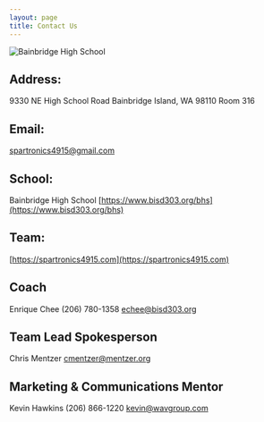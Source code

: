 ```yaml
---
layout: page
title: Contact Us
---
```


<img src="{{ site.baseurl }}{% link assets/images/bainbridge-high-school.jpg %}" alt="Bainbridge High School"/>

## Address:
9330 NE High School Road
Bainbridge Island, WA 98110
Room 316

## Email:
[spartronics4915@gmail.com](mailto:spartronics4915@gmail.com)

## School:
Bainbridge High School
[https://www.bisd303.org/bhs](https://www.bisd303.org/bhs)

## Team:
[https://spartronics4915.com](https://spartronics4915.com)

## Coach
Enrique Chee
(206) 780-1358
[echee@bisd303.org](mailto:echee@bisd303.org)

## Team Lead Spokesperson
Chris Mentzer
[cmentzer@mentzer.org](mailto:cmentzer@mentzer.org)

## Marketing & Communications Mentor
Kevin Hawkins
(206) 866-1220
[kevin@wavgroup.com](mailto:kevin@wavgroup.com)
